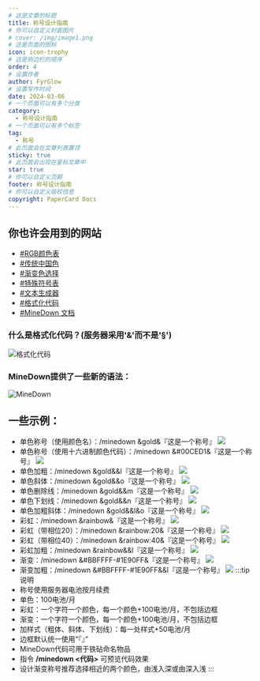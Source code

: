 ```yaml
---
# 这是文章的标题
title: 称号设计指南
# 你可以自定义封面图片
# cover: /img/image1.png
# 这是页面的图标
icon: icon-trophy
# 这是侧边栏的顺序
order: 4
# 设置作者
author: FyrGlow
# 设置写作时间
date: 2024-03-06
# 一个页面可以有多个分类
category:
  - 称号设计指南
# 一个页面可以有多个标签
tag:
  - 称号
# 此页面会在文章列表置顶
sticky: true
# 此页面会出现在星标文章中
star: true
# 你可以自定义页脚
footer: 称号设计指南
# 你可以自定义版权信息
copyright: PaperCard Docs
---
```


## 你也许会用到的网站
- [#RGB颜色表](https://peiseka.com/zhongguochuantongse.html)
- [#传统中国色](http://zhongguose.com/)
- [#渐变色选择](https://peiseka.com/jianbianse.html)
- [#特殊符号表](https://cn.piliapp.com/symbol/)
- [#文本生成器](https://cn.piliapp.com/cool-text/)
- [#格式化代码](https://zh.minecraft.wiki/w/%E6%A0%BC%E5%BC%8F%E5%8C%96%E4%BB%A3%E7%A0%81)
- [#MineDown 文档](https://github.com/Phoenix616/MineDown)

### 什么是格式化代码？(服务器采用'&'而不是'§')
![格式化代码](/pic/格式化代码.png)
### MineDown提供了一些新的语法：
![MineDown](/pic/MineDown.png)
## 一些示例：
- 单色称号（使用颜色名）：/minedown &gold&『这是一个称号』
![](https://pan90.gitee.io/docs/image-29.png)
- 单色称号（使用十六进制颜色代码）：/minedown &#00CED1&『这是一个称号』
![](https://pan90.gitee.io/docs/image-28.png)
- 单色加粗：/minedown &gold&&l『这是一个称号』
![](https://pan90.gitee.io/docs/image-30.png)
- 单色斜体：/minedown &gold&&o『这是一个称号』
![](https://pan90.gitee.io/docs/image-31.png)
- 单色删除线：/minedown &gold&&m『这是一个称号』
![](https://pan90.gitee.io/docs/image-32.png)
- 单色下划线：/minedown &gold&&n『这是一个称号』
![](https://pan90.gitee.io/docs/image-33.png)
- 单色加粗斜体：/minedown &gold&&l&o『这是一个称号』
![](https://pan90.gitee.io/docs/image-34.png)
- 彩虹：/minedown &rainbow&『这是一个称号』
![](https://pan90.gitee.io/docs/image-35.png)
- 彩虹（带相位20）：/minedown &rainbow:20&『这是一个称号』
![](https://pan90.gitee.io/docs/image-36.png)
- 彩虹（带相位40）：/minedown &rainbow:40&『这是一个称号』
![](https://pan90.gitee.io/docs/image-37.png)
- 彩虹加粗：/minedown &rainbow&&l『这是一个称号』
![](https://pan90.gitee.io/docs/image-38.png)
- 渐变：/minedown &#BBFFFF-#1E90FF&『这是一个称号』
![](https://pan90.gitee.io/docs/image-39.png)
- 渐变加粗：/minedown &#BBFFFF-#1E90FF&&l『这是一个称号』
![](https://pan90.gitee.io/docs/image-40.png)
:::tip 说明
- 称号使用服务器电池按月续费
- 单色：100电池/月
- 彩虹：一个字符一个颜色，每一个颜色+100电池/月，不包括边框
- 渐变：一个字符一个颜色，每一个颜色+100电池/月，不包括边框
- 加样式（粗体、斜体、下划线）：每一处样式+50电池/月
- 边框默认统一使用“『』”
- MineDown代码可用于铁砧命名物品
- 指令 **/minedown <代码>** 可预览代码效果
- 设计渐变称号推荐选择相近的两个颜色，由浅入深或由深入浅
:::